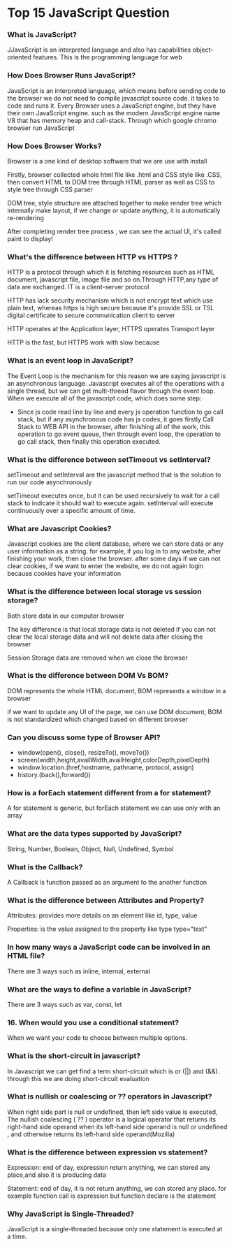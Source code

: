 # Top 15 JavaScript Question

### What is JavaScript?
<p>JJavaScript is an interpreted language and also has capabilities object-oriented features. This is the programming language for web</p>

### How Does Browser Runs JavaScript?

<p>JavaScript is an interpreted language, which means before sending code to the browser we do not need to compile javascript source code. it takes to code and runs it. Every Browser uses a JavaScript engine, but they have their own JavaScript engine. such as the modern JavaScript engine name V8 that has memory heap and call-stack. Through which google chromo browser run JavaScript</p>

### How Does Browser Works?

<p>Browser is a one kind of desktop software that we are use with install</p>
<p>Firstly, browser collected whole html file like .html and CSS style like .CSS, then convert HTML to DOM tree through HTML parser as well as CSS to style tree through CSS parser</p>
<p>DOM tree, style structure are attached together to make render tree which internally make layout, if we change or update anything, it is automatically re-rendering</p>
<p>After completing render tree process , we can see the actual UI, it's called paint to display!</p>

### What's the difference between HTTP vs HTTPS ?

<P>HTTP is a protocol through which it is fetching resources such as HTML document, javascript file, image file and so on.Through HTTP,any type of data are  exchanged. IT is a client-server protocol</P>
<p>HTTP has lack security mechanism which is not encrypt text which use plain text, whereas https is high secure because it's provide SSL or TSL digital certificate to secure communication client to server </p>
<p>HTTP operates at the Application layer, HTTPS operates Transport layer</p>
<p>HTTP is the fast, but HTTPS work with slow because</p>

### What is an event loop in JavaScript?

<p>The Event Loop is the mechanism for this reason we are saying javascript is an asynchronous language. Javascript executes all of the operations with a single thread, but we can get multi-thread flavor through the event loop. When we execute all of the javascript code, which does some step: </p>
<ul>
    <li>Since js code read line by line and every js operation function to go call stack, but if any asynchronous code has js codes, it goes firstly Call Stack to WEB API in the browser, after finishing all of the work, this operation to go event queue, then through event loop, the operation to go call stack, then finally this operation executed.</li>
</ul>

### What is the difference between setTimeout vs setInterval?
<p>setTimeout and setInterval are the javascript method that is the solution to run our code asynchronously</p>
<p>setTimeout executes once, but it can be used recursively to wait for a call stack to indicate it should wait to execute again. setInterval will execute continuously over a specific amount of time.</p>

### What are Javascript Cookies?
<p>Javascript cookies are the client database, where we can store data or any user information as a string. for example, if you log in to any website, after finishing your work, then close the browser. after some days if we can not clear cookies, if we want to enter the website, we do not again login because cookies have your information</p>

### What is the difference between local storage vs session storage?
<p>Both store data in our computer browser</p>
<p>The key difference is that local storage data is not deleted if you can not clear the local storage data and will not delete data after closing the browser</p>
<p>Session Storage data are removed when we close the browser</p>



### What is the difference between DOM Vs BOM?
<p>DOM represents the whole HTML document, BOM represents a window in a browser</p>
<p>if we want to update any UI of the page, we can use DOM document, BOM is not standardized which changed based on different browser </p>


### Can you discuss some type of Browser API?
<ul>
    <li>window(open(), close(), resizeTo(), moveTo())</li>
   <li>screen(width,height,availWidth,availHeight,colorDepth,pixelDepth)</li>
   <li>window.location.(href,hostname, pathname, protocol, assign) </li>
   <li>history.(back(),forward()) </li>
</ul>

### How is a forEach statement different from a for statement?
<p>A for statement is generic, but forEach statement we can use only with an array</p>

### What are the data types supported by JavaScript?
<p>String, Number, Boolean, Object, Null, Undefined, Symbol</p>

### What is the Callback?
<p>A Callback is function passed as an argument to the another function</p>

### What is the difference between Attributes and Property?
<p>Attributes: provides more details on an element like id, type, value</p>
<p>Properties: is the value assigned to the property like type type="text"</p>

### In how many ways a JavaScript code can be involved in an HTML file?
<p>There are 3 ways such as inline, internal, external</p>

### What are the ways to define a variable in JavaScript?
<p>There are 3 ways such as var, const, let</p>

### 16.	When would you use a conditional statement?
<p>When we want your code to choose between multiple options.</p>

### What is the short-circuit in javascript?
<p>In Javascript we can get find a term short-circuit which is or (||) and (&&). through this we are doing short-circuit evaluation</p>

### What is nullish or coalescing or ?? operators in Javascript?
<p>When right side part is null or undefined, then left side value is executed, The nullish coalescing ( ?? ) operator is a logical operator that returns its right-hand side operand when its left-hand side operand is null or undefined , and otherwise returns its left-hand side operand(Mozilla)</p>

### What is the difference between expression vs statement?
<p>Expression: end of day, expression return anything, we can stored any place,and also it is producing data</p>
<p>Statement: end of day, it is not return anything, we can stored any place. for example function call is expression but function declare is the statement</p>

### Why JavaScript is Single-Threaded?
<p>JavaScript is a single-threaded because only one statement is executed at a time.</p>
